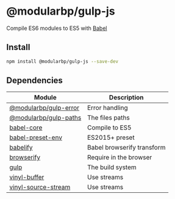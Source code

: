 # @modularbp/gulp-js
Compile ES6 modules to ES5 with [Babel]

[Babel]: https://github.com/babel/babel

## Install
```sh
npm install @modularbp/gulp-js --save-dev
```

## Dependencies
| Module | Description |
| ------ | ----------- |
| [@modularbp/gulp-error] | Error handling |
| [@modularbp/gulp-paths] | The files paths |
| [babel-core] | Compile to ES5 |
| [babel-preset-env] | ES2015+ preset |
| [babelify] | Babel browserify transform |
| [browserify] | Require in the browser |
| [gulp] | The build system |
| [vinyl-buffer] | Use streams |
| [vinyl-source-stream] | Use streams |

[@modularbp/gulp-error]: https://github.com/modularbp/modular-gulp/tree/master/modules/gulp-error
[@modularbp/gulp-paths]: https://github.com/modularbp/modular-gulp/tree/master/modules/gulp-paths
[babel-core]: https://github.com/babel/babel/tree/master/packages/babel-core
[babel-preset-env]: https://github.com/babel/babel/tree/master/packages/babel-preset-env
[babelify]: https://github.com/babel/babelify
[browserify]: https://github.com/browserify/browserify
[gulp]: https://github.com/gulpjs/gulp
[vinyl-buffer]: https://github.com/hughsk/vinyl-buffer
[vinyl-source-stream]: https://github.com/hughsk/vinyl-source-stream

